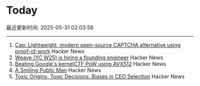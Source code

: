 # Today

最近更新时间: 2025-05-31 02:03:58

--- 
1. [Cap: Lightweight, modern open-source CAPTCHA alternative using proof-of-work](https://capjs.js.org/) Hacker News
2. [Weave (YC W25) is hiring a founding engineer](https://www.ycombinator.com/companies/weave-3/jobs) Hacker News
3. [Beating Google's kernelCTF PoW using AVX512](https://anemato.de/blog/kctf-vdf) Hacker News
4. [A Smiling Public Man](https://salmagundi.skidmore.edu/articles/1407-a-smiling-public-man) Hacker News
5. [Toxic Origins, Toxic Decisions: Biases in CEO Selection](https://papers.ssrn.com/sol3/papers.cfm?abstract_id=5270031) Hacker News
